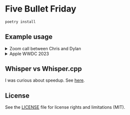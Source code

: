 # Five Bullet Friday 

```bash
poetry install
```

## Example usage

<details>
<summary>Zoom call between Chris and Dylan</summary>

```
$ ls audios/
GMT20240503-181236_Recording.mp4
$ ls transcripts/
$ OPENAI_API_KEY=... poetry run five-bullet-friday audios/ transcripts/
Hi all -

Your Five Bullet Friday:

1) **Innovative Use of AI for Meeting Summaries**
   - Dylan has creatively utilized OpenAI's Whisper model and the GPT-4 through the Langchain library to transcribe and summarize our Zoom call recordings into concise bullet points. This automation aims to streamline the summary process that was previously done manually.

2) **Exploration of Effective Prompt Engineering**
   - One of the key successes this week has been refining the prompts used in GPT-4 to generate more precise and useful summaries. This ‘prompt engineering’ is crucial as it greatly influences the quality of automated outputs and is also less straightforward than traditional coding.

3) **Cost Analysis of AI Tools**
   - Dylan reviewed the cost-effectiveness of using various AI tools for transcription and summarization tasks. The focus was on understanding the token usage and financial implications of using OpenAI's services versus others like Grok, highlighting a trend towards more affordable AI solutions.

4) **Challenges in AI Summary Generation**
   - Despite the breakthroughs, generating interesting and unique bullet points from limited content remains challenging. This reflects a need for richer content or more context to produce valuable summaries, emphasizing the importance of tailored data input for AI-powered tasks.

5) **Future Directions and Improvements**
   - Looking ahead, there are plans to refine the summarization process further by possibly automating comparative analyses using benchmarks. This would help in quantitatively measuring and improving the performance of different models and prompting strategies.

Have a great weekend,
Chris
```

### Rendered version

Hi all -

Your Five Bullet Friday:

1) **Innovative Use of AI for Meeting Summaries**
   - Dylan has creatively utilized OpenAI's Whisper model and the GPT-4 through the Langchain library to transcribe and summarize our Zoom call recordings into concise bullet points. This automation aims to streamline the summary process that was previously done manually.

2) **Exploration of Effective Prompt Engineering**
   - One of the key successes this week has been refining the prompts used in GPT-4 to generate more precise and useful summaries. This ‘prompt engineering’ is crucial as it greatly influences the quality of automated outputs and is also less straightforward than traditional coding.

3) **Cost Analysis of AI Tools**
   - Dylan reviewed the cost-effectiveness of using various AI tools for transcription and summarization tasks. The focus was on understanding the token usage and financial implications of using OpenAI's services versus others like Grok, highlighting a trend towards more affordable AI solutions.

4) **Challenges in AI Summary Generation**
   - Despite the breakthroughs, generating interesting and unique bullet points from limited content remains challenging. This reflects a need for richer content or more context to produce valuable summaries, emphasizing the importance of tailored data input for AI-powered tasks.

5) **Future Directions and Improvements**
   - Looking ahead, there are plans to refine the summarization process further by possibly automating comparative analyses using benchmarks. This would help in quantitatively measuring and improving the performance of different models and prompting strategies.

Have a great weekend,

Chris
</details>

<details>
<summary>Apple WWDC 2023</summary>

```bash
$ ls audios/
apple-wwdc-2023.mp3
$ ls transcripts/
$ OPENAI_API_KEY=... poetry run five-bullet-friday audios/ transcripts/
Hi all -

Your Five Bullet Friday:

1) **Introduction of the 15-inch MacBook Air**
   - Apple announced the launch of the new 15-inch MacBook Air, which is described as the world's best 15-inch laptop due to its thin and light design, exceptional performance, and all-day battery life. It features the M2 chip, making it significantly faster than the fastest Intel-based MacBook Air models.

2) **Mac Studio and Mac Pro Updates**
   - The Mac Studio has been updated to include the M2 Max and the new M2 Ultra chips, enhancing its performance significantly for professional use in fields like video processing and 3D rendering. The Mac Pro now integrates Apple Silicon with M2 Ultra, offering substantial performance improvements and flexibility with PCI expansion.

3) **Enhancements in iOS 17**
   - iOS 17 introduces new features focused on improving user communication with updates to the Phone, FaceTime, and Messages apps. Notable additions include personalized contact posters, live voicemail transcriptions, and more immersive and interactive ways to share content through AirDrop.

4) **Revolutionary Apple Vision Pro**
   - Apple unveiled the Vision Pro, a new AR platform that blends digital content with the real world, creating immersive experiences. It operates with a fully three-dimensional interface controlled by eyes, hands, and voice, aiming to redefine personal computing, work, and entertainment.

5) **Advancements in macOS Sonoma**
   - macOS Sonoma will feature enhanced gaming experiences, better personalization through interactive widgets, and new productivity tools for video conferencing. It also includes significant updates to Safari for improved browsing privacy and efficiency.

Have a great weekend,

Chris
```

### Rendered version

Hi all -

Your Five Bullet Friday:

1) **Introduction of the 15-inch MacBook Air**
   - Apple announced the launch of the new 15-inch MacBook Air, which is described as the world's best 15-inch laptop due to its thin and light design, exceptional performance, and all-day battery life. It features the M2 chip, making it significantly faster than the fastest Intel-based MacBook Air models.

2) **Mac Studio and Mac Pro Updates**
   - The Mac Studio has been updated to include the M2 Max and the new M2 Ultra chips, enhancing its performance significantly for professional use in fields like video processing and 3D rendering. The Mac Pro now integrates Apple Silicon with M2 Ultra, offering substantial performance improvements and flexibility with PCI expansion.

3) **Enhancements in iOS 17**
   - iOS 17 introduces new features focused on improving user communication with updates to the Phone, FaceTime, and Messages apps. Notable additions include personalized contact posters, live voicemail transcriptions, and more immersive and interactive ways to share content through AirDrop.

4) **Revolutionary Apple Vision Pro**
   - Apple unveiled the Vision Pro, a new AR platform that blends digital content with the real world, creating immersive experiences. It operates with a fully three-dimensional interface controlled by eyes, hands, and voice, aiming to redefine personal computing, work, and entertainment.

5) **Advancements in macOS Sonoma**
   - macOS Sonoma will feature enhanced gaming experiences, better personalization through interactive widgets, and new productivity tools for video conferencing. It also includes significant updates to Safari for improved browsing privacy and efficiency.

Have a great weekend,

Chris
</details>

## Whisper vs Whisper.cpp

I was curious about speedup. See [here](./whisper-vs-whisper-cpp.md).

## License

See the [LICENSE](./LICENSE.md) file for license rights and limitations (MIT).
